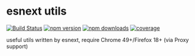 # esnext utils

[![Build Status](https://img.shields.io/travis/kuitos/esnext-utils.svg?style=flat-square)](https://travis-ci.org/kuitos/esnext-utils)
[![npm version](https://img.shields.io/npm/v/esnext-utils.svg?style=flat-square)](https://www.npmjs.com/package/esnext-utils)
[![npm downloads](https://img.shields.io/npm/dt/esnext-utils.svg?style=flat-square)](https://www.npmjs.com/package/esnext-utils)
[![coverage](https://img.shields.io/codecov/c/github/kuitos/esnext-utils.svg?style=flat-square)](https://codecov.io/gh/kuitos/esnext-utils)

useful utils written by esnext, require Chrome 49+/Firefox 18+ (via Proxy support)
